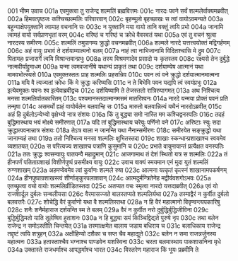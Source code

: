 001  भीष्म उवाच
001a एवमुक्त्वा तु राजेन्द्र शल्मलिं ब्रह्मवित्तमः
001c नारदः पवने सर्वं शल्मलेर्वाक्यमब्रवीत्
002a हिमवत्पृष्ठजः कश्चिच्छल्मलिः परिवारवान्
002c बृहन्मूलो बृहच्छाखः स त्वां वायोऽवमन्यते
003a बहून्याक्षेपयुक्तानि त्वामाह वचनानि सः
003c न युक्तानि मया वायो तानि वक्तुं त्वयि प्रभो
004a जानामि त्वामहं वायो सर्वप्राणभृतां वरम्
004c वरिष्ठं च गरिष्ठं च क्रोधे वैवस्वतं यथा
005a एवं तु वचनं श्रुत्वा नारदस्य समीरणः
005c शल्मलिं तमुपागम्य क्रुद्धो वचनमब्रवीत्
006a शल्मले नारदे यत्तत्त्वयोक्तं मद्विगर्हणम्
006c अहं वायुः प्रभावं ते दर्शयाम्यात्मनो बलम्
007a नाहं त्वा नाभिजानामि विदितश्चासि मे द्रुम
007c पितामहः प्रजासर्गे त्वयि विश्रान्तवान्प्रभुः
008a तस्य विश्रमणादेव प्रसादो यः कृतस्तव
008c रक्ष्यसे तेन दुर्बुद्धे नात्मवीर्याद्द्रुमाधम
009a यन्मा त्वमवजानीषे यथान्यं प्राकृतं तथा
009c दर्शयाम्येष आत्मानं यथा मामवभोत्स्यसे
010a एवमुक्तस्ततः प्राह शल्मलिः प्रहसन्निव
010c पवन त्वं वने क्रुद्धो दर्शयात्मानमात्मना
011a मयि वै त्यज्यतां क्रोधः किं मे क्रुद्धः करिष्यसि
011c न ते बिभेमि पवन यद्यपि त्वं स्वयंप्रभुः
012a इत्येवमुक्तः पवनः श्व इत्येवाब्रवीद्वचः
012c दर्शयिष्यामि ते तेजस्ततो रात्रिरुपागमत्
013a अथ निश्चित्य मनसा शल्मलिर्वातकारितम्
013c पश्यमानस्तदात्मानमसमं मातरिश्वनः
014a नारदे यन्मया प्रोक्तं पवनं प्रति तन्मृषा
014c असमर्थो ह्यहं वायोर्बलेन बलवान्हि सः
015a मारुतो बलवान्नित्यं यथैनं नारदोऽब्रवीत्
015c अहं हि दुर्बलोऽन्येभ्यो वृक्षेभ्यो नात्र संशयः
016a किं तु बुद्ध्या समो नास्ति मम कश्चिद्वनस्पतिः
016c तदहं बुद्धिमास्थाय भयं मोक्ष्ये समीरणात्
017a यदि तां बुद्धिमास्थाय चरेयुः पर्णिनो वने
017c अरिष्टाः स्युः सदा क्रुद्धात्पवनान्नात्र संशयः
018a तेऽत्र बाला न जानन्ति यथा नैनान्समीरणः
018c समीरयेत सङ्क्रुद्धो यथा जानाम्यहं तथा
019a ततो निश्चित्य मनसा शल्मलिः क्षुभितस्तदा
019c शाखाः स्कन्धान्प्रशाखाश्च स्वयमेव व्यशातयत्
020a स परित्यज्य शाखाश्च पत्राणि कुसुमानि च
020c प्रभाते वायुमायान्तं प्रत्यैक्षत वनस्पतिः
021a ततः क्रुद्धः श्वसन्वायुः पातयन्वै महाद्रुमान्
021c आजगामाथ तं देशं स्थितो यत्र स शल्मलिः
022a तं हीनपर्णं पतिताग्रशाखं विशीर्णपुष्पं प्रसमीक्ष्य वायुः
022c उवाच वाक्यं स्मयमान एनं मुदा युतं शल्मलिं रुग्णशाखम्
023a अहमप्येवमेव त्वां कुर्वाणः शल्मले रुषा
023c आत्मना यत्कृतं कृत्स्नं शाखानामपकर्षणम्
024a हीनपुष्पाग्रशाखस्त्वं शीर्णाङ्कुरपलाशवान्
024c आत्मदुर्मन्त्रितेनेह मद्वीर्यवशगोऽभवः
025a एतच्छ्रुत्वा वचो वायोः शल्मलिर्व्रीडितस्तदा
025c अतप्यत वचः स्मृत्वा नारदो यत्तदाब्रवीत्
026a एवं यो राजशार्दूल दुर्बलः सन्बलीयसा
026c वैरमासज्जते बालस्तप्यते शल्मलिर्यथा
027a तस्माद्वैरं न कुर्वीत दुर्बलो बलवत्तरैः
027c शोचेद्धि वैरं कुर्वाणो यथा वै शल्मलिस्तथा
028a न हि वैरं महात्मानो विवृण्वन्त्यपकारिषु
028c शनैः शनैर्महाराज दर्शयन्ति स्म ते बलम्
029a वैरं न कुर्वीत नरो दुर्बुद्धिर्बुद्धिजीविना
029c बुद्धिर्बुद्धिमतो याति तूलेष्विव हुताशनः
030a न हि बुद्ध्या समं किञ्चिद्विद्यते पुरुषे नृप
030c तथा बलेन राजेन्द्र न समोऽस्तीति चिन्तयेत्
031a तस्मात्क्षमेत बालाय जडाय बधिराय च
031c बलाधिकाय राजेन्द्र तद्दृष्टं त्वयि शत्रुहन्
032a अक्षौहिण्यो दशैका च सप्त चैव महाद्युते
032c बलेन न समा राजन्नर्जुनस्य महात्मनः
033a हतास्ताश्चैव भग्नाश्च पाण्डवेन यशस्विना
033c चरता बलमास्थाय पाकशासनिना मृधे
034a उक्तास्ते राजधर्माश्च आपद्धर्माश्च भारत
034c विस्तरेण महाराज किं भूयः प्रब्रवीमि ते

